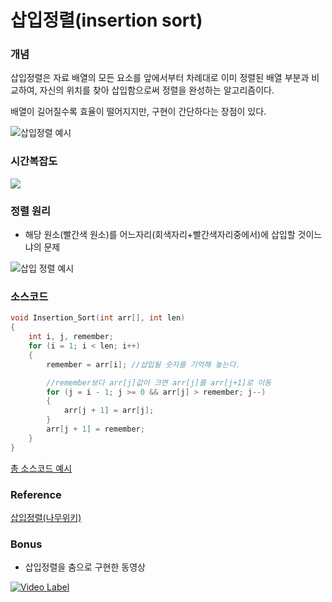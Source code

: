 # 삽입정렬(insertion sort)

### 개념

삽입정렬은 자료 배열의 모든 요소를 앞에서부터 차례대로 이미 정렬된 배열 부분과 비교하여, 자신의 위치를 찾아 삽입함으로써 정렬을 완성하는 알고리즘이다.

배열이 길어질수록 효율이 떨어지지만, 구현이 간단하다는 장점이 있다.

![삽입정렬 예시](https://upload.wikimedia.org/wikipedia/commons/2/25/Insertion_sort_animation.gif)



### 시간복잡도

![](https://camo.githubusercontent.com/11f1c7cef45063b67debbddc2d223af1b113883d/68747470733a2f2f6c617465782e636f6465636f67732e636f6d2f6769662e6c617465783f4f286e5e3229)

### 정렬 원리

- 해당 원소(빨간색 원소)를 어느자리(회색자리+빨간색자리중에서)에 삽입할 것이느냐의 문제

![삽입 정렬 예시](https://upload.wikimedia.org/wikipedia/commons/e/ea/Insertion_sort_001.PNG)

### 소스코드

```c
void Insertion_Sort(int arr[], int len)
{
	int i, j, remember;
	for (i = 1; i < len; i++)
	{
		remember = arr[i]; //삽입될 숫자를 기억해 놓는다.

		//remember보다 arr[j]값이 크면 arr[j]를 arr[j+1]로 이동
		for (j = i - 1; j >= 0 && arr[j] > remember; j--)
		{
			arr[j + 1] = arr[j];
		}
		arr[j + 1] = remember;
	}
}
```

[총 소스코드 예시](https://github.com/Kyun2da/BackJoonAlgorithm/blob/master/%EB%B0%B1%EC%A4%80%EC%95%8C%EA%B3%A0%EB%A6%AC%EC%A6%98/%EC%82%BD%EC%9E%85%20%EC%A0%95%EB%A0%AC/%EC%82%BD%EC%9E%85%20%EC%A0%95%EB%A0%AC/%EC%86%8C%EC%8A%A4.cpp)

### Reference

[삽입정렬(나무위키)]([https://ko.wikipedia.org/wiki/%EC%82%BD%EC%9E%85_%EC%A0%95%EB%A0%AC](https://ko.wikipedia.org/wiki/삽입_정렬))

### Bonus

- 삽입정렬을 춤으로 구현한 동영상

[![Video Label](http://img.youtube.com/vi/ROalU379l3U/0.jpg)](https://youtu.be/ROalU379l3U?t=0s)
